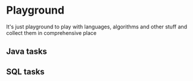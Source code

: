 # Playground
It's just playground to play with languages, algorithms and other stuff and collect them in comprehensive place 

## Java tasks

## SQL tasks 

